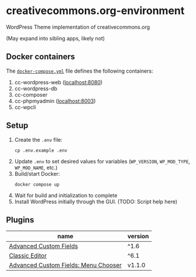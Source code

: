 # creativecommons.org-environment

WordPress Theme implementation of creativecommons.org

(May expand into sibling apps, likely not)


## Docker containers

The [`docker-compose.yml`](docker-comose.yml) file defines the following
containers:

1. cc-wordpress-web ([localhost:8080](http://localhost:8080/))
2. cc-wordpress-db
3. cc-composer
4. cc-phpmyadmin ([localhost:8003](http://localhost:8003/))
5. cc-wpcli


## Setup

1. Create the `.env` file:
    ```shell
    cp .env.example .env
    ```
2. Update `.env` to set desired values for variables (`WP_VERSION`,
   `WP_MOD_TYPE`, `WP_MOD_NAME`, etc.)
3. Build/start Docker:
    ```shell
    docker compose up
    ```
4. Wait for build and initialization to complete
5. Install WordPress initially through the GUI. (TODO: Script help here)


## Plugins 
| name | version |
| --- | --- |
| [Advanced Custom Fields](https://wordpress.org/plugins/advanced-custom-fields/) | ^1.6 |
| [Classic Editor](https://wordpress.org/plugins/classic-editor/) | ^6.1 |
| [Advanced Custom Fields: Menu Chooser](https://github.com/reyhoun/acf-menu-chooser) | v1.1.0 |
